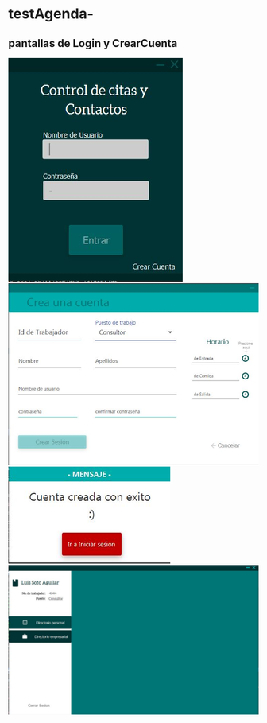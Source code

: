 # testAgenda-

## pantallas de Login y CrearCuenta

![pantalla login](readmeImages/login.JPG)
![pantalla signup](readmeImages/signup.JPG)
![pantalla alerta](readmeImages/alert.JPG)
![pantalla Inicio](readmeImages/bienvenida.JPG)
